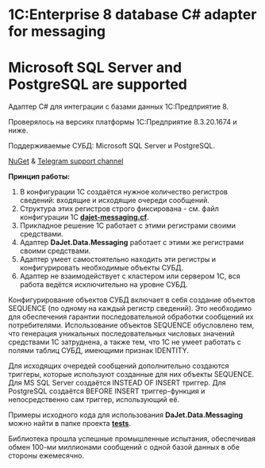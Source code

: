 # 1C:Enterprise 8 database C# adapter for messaging
# Microsoft SQL Server and PostgreSQL are supported

Адаптер C# для интеграции с базами данных 1С:Предприятие 8.

Проверялось на версиях платформы 1С:Предприятие 8.3.20.1674 и ниже.

Поддерживаемые СУБД: Microsoft SQL Server и PostgreSQL.

[NuGet](https://www.nuget.org/packages/DaJet.Data.Messaging) & [Telegram support channel](https://t.me/dajet_studio_group)

**Принцип работы:**
1. В конфигурации 1С создаётся нужное количество регистров сведений: входящие и исходящие очереди сообщений.
2. Структура этих регистров строго фиксирована - см. файл конфигурации 1С [**dajet-messaging.cf**](https://github.com/zhichkin/dajet-data-messaging/tree/main/1c).
4. Прикладное решение 1С работает с этими регистрами своими средствами.
5. Адаптер **DaJet.Data.Messaging** работает с этими же регистрами своими средствами.
6. Адаптер умеет самостоятельно находить эти регистры и конфигурировать необходимые объекты СУБД.
7. Адаптер не взаимодействует с кластером или сервером 1С, вся работа ведётся исключительно на уровне СУБД.

Конфигурирование объектов СУБД включает в себя создание объектов SEQUENCE (по одному на каждый регистр сведений). Это необходимо для обеспечения гарантии последовательной обработки сообщений их потребителями. Использование объектов SEQUENCE обусловлено тем, что генерация уникальных последовательных числовых значений средствами 1С затруднена, а также тем, что 1С не умеет работать с полями таблиц СУБД, имеющими признак IDENTITY.

Для исходящих очередей сообщений дополнительно создаются триггеры, которые используют созданные для них объекты SEQUENCE. Для MS SQL Server создаётся INSTEAD OF INSERT триггер. Для PostgreSQL создаётся BEFORE INSERT триггер-функция и непосредственно сам триггер, использующий её.

Примеры исходного кода для использования **DaJet.Data.Messaging** можно найти в папке проекта [**tests**](https://github.com/zhichkin/dajet-data-messaging/tree/main/src/tests).

Библиотека прошла успешные промышленные испытания, обеспечивая обмен 100-ми миллионами сообщений с одной базой данных в обе стороны ежемесячно.
